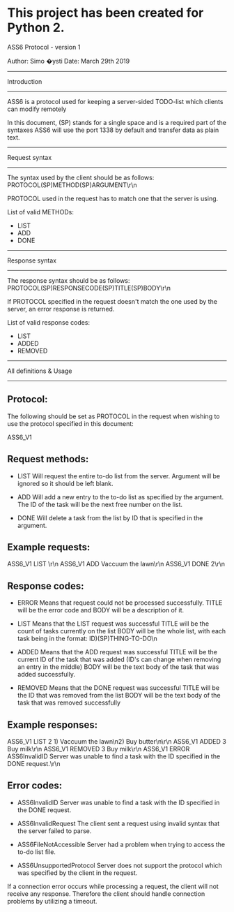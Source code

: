 # This project has been created for Python 2.
ASS6 Protocol - version 1

Author: Simo �ysti
Date: March 29th 2019

************
Introduction
************
ASS6 is a protocol used for keeping a server-sided TODO-list which clients can modify remotely


In this document, (SP) stands for a single space and is a required part of the syntaxes
ASS6 will use the port 1338 by default and transfer data as plain text.

**************
Request syntax
**************
The syntax used by the client should be as follows:
PROTOCOL(SP)METHOD(SP)ARGUMENT\r\n

PROTOCOL used in the request has to match one that the server is using.

List of valid METHODs:
- LIST
- ADD
- DONE


***************
Response syntax
***************
The response syntax should be as follows:
PROTOCOL(SP)RESPONSECODE(SP)TITLE(SP)BODY\r\n

If PROTOCOL specified in the request doesn't match the one used by the server, an error response is returned.

List of valid response codes:
- LIST
- ADDED
- REMOVED


***********************
All definitions & Usage
***********************

Protocol:
---------

The following should be set as PROTOCOL in the request when wishing to use the protocol specified in this document:

ASS6_V1


Request methods:
----------------

- LIST
  Will request the entire to-do list from the server. Argument will be ignored so it should be left blank.

- ADD
  Will add a new entry to the to-do list as specified by the argument. The ID of the task will be the next free number on the list.

- DONE
  Will delete a task from the list by ID that is specified in the argument.


Example requests:
-----------------

ASS6_V1 LIST \r\n
ASS6_V1 ADD Vaccuum the lawn\r\n
ASS6_V1 DONE 2\r\n


Response codes:
---------------

- ERROR
  Means that request could not be processed successfully.
  TITLE will be the error code and BODY will be a description of it.

- LIST
  Means that the LIST request was successful
  TITLE will be the count of tasks currently on the list
  BODY will be the whole list, with each task being in the format: ID)(SP)THING-TO-DO\n


- ADDED
  Means that the ADD request was successful
  TITLE will be the current ID of the task that was added (ID's can change when removing an entry in the middle)
  BODY will be the text body of the task that was added successfully.

- REMOVED
  Means that the DONE request was successful
  TITLE will be the ID that was removed from the list
  BODY will be the text body of the task that was removed successfully


Example responses:
------------------

ASS6_V1 LIST 2 1) Vaccuum the lawn\n2) Buy butter\n\r\n
ASS6_V1 ADDED 3 Buy milk\r\n
ASS6_V1 REMOVED 3 Buy milk\r\n
ASS6_V1 ERROR ASS6InvalidID Server was unable to find a task with the ID specified in the DONE request.\r\n


Error codes:
------------

- ASS6InvalidID
  Server was unable to find a task with the ID specified in the DONE request.

- ASS6InvalidRequest
  The client sent a request using invalid syntax that the server failed to parse.

- ASS6FileNotAccessible
  Server had a problem when trying to access the to-do list file.

- ASS6UnsupportedProtocol
  Server does not support the protocol which was specified by the client in the request.

If a connection error occurs while processing a request, the client will not receive any response.
Therefore the client should handle connection problems by utilizing a timeout.

